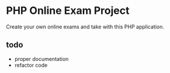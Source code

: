 # PHP Online Exam Project

Create your own online exams and take with this PHP application.

## todo 
* proper documentation
* refactor code